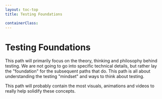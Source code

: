 ```yaml
---
layout: toc-top
title: Testing Foundations

containerClass:
---
```


# Testing Foundations

This path will primarily focus on the theory, thinking and philosophy behind testing. We are not going to go into specific technical details, but rather lay the "foundation" for the subsequent paths that do. This path is all about understanding the testing "mindset" and ways to think about testing.

This path will probably contain the most visuals, animations and videos to really help solidify these concepts.

